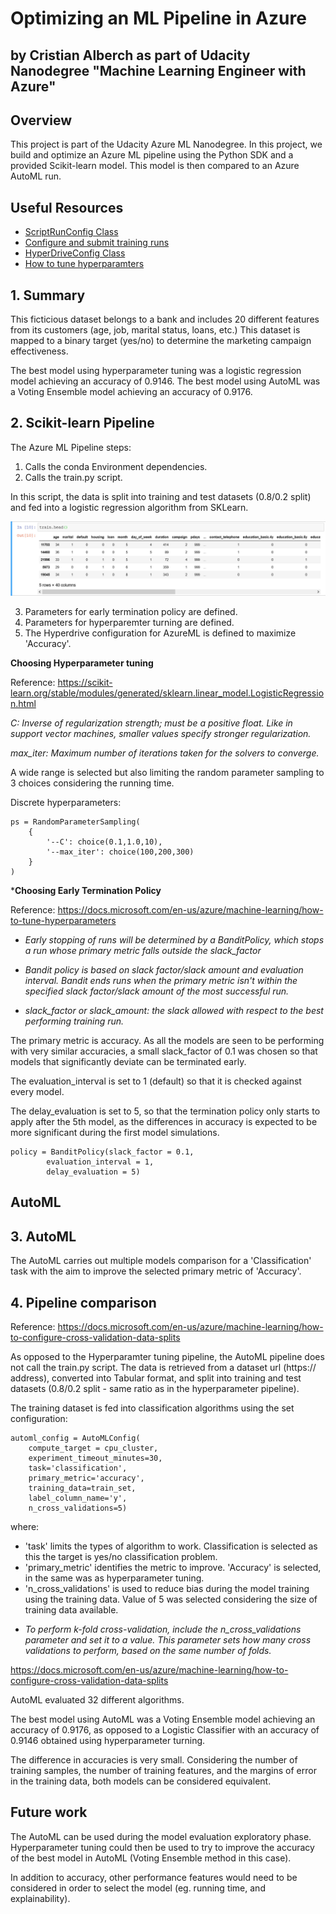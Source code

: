 # Optimizing an ML Pipeline in Azure
## by Cristian Alberch as part of Udacity Nanodegree "Machine Learning Engineer with Azure"

## Overview
This project is part of the Udacity Azure ML Nanodegree.
In this project, we build and optimize an Azure ML pipeline using the Python SDK and a provided Scikit-learn model.
This model is then compared to an Azure AutoML run.

## Useful Resources
- [ScriptRunConfig Class](https://docs.microsoft.com/en-us/python/api/azureml-core/azureml.core.scriptrunconfig?view=azure-ml-py)
- [Configure and submit training runs](https://docs.microsoft.com/en-us/azure/machine-learning/how-to-set-up-training-targets)
- [HyperDriveConfig Class](https://docs.microsoft.com/en-us/python/api/azureml-train-core/azureml.train.hyperdrive.hyperdriveconfig?view=azure-ml-py)
- [How to tune hyperparamters](https://docs.microsoft.com/en-us/azure/machine-learning/how-to-tune-hyperparameters)


## 1. Summary
This ficticious dataset belongs to a bank and includes 20 different features from its customers (age, job, marital status, loans, etc.) This dataset is mapped to a binary target (yes/no) to determine the marketing campaign effectiveness.

The best model using hyperparameter tuning was a logistic regression model achieving an accuracy of 0.9146.
The best model using AutoML was a Voting Ensemble model achieving an accuracy of 0.9176.                                


## 2. Scikit-learn Pipeline

The Azure ML Pipeline steps:
1. Calls the conda Environment dependencies.
2. Calls the train.py script. 

In this script, the data is split into training and test datasets (0.8/0.2 split) and fed into a logistic regression algorithm from SKLearn.

![Training Data Sample](train_head.png)

3. Parameters for early termination policy are defined.
4. Parameters for hyperparemter turning are defined. 
5. The Hyperdrive configuration for AzureML is defined to maximize 'Accuracy'.

**Choosing Hyperparameter tuning**

Reference: https://scikit-learn.org/stable/modules/generated/sklearn.linear_model.LogisticRegression.html

*C: Inverse of regularization strength; must be a positive float. Like in support vector machines, smaller values specify stronger regularization.*

*max_iter: Maximum number of iterations taken for the solvers to converge.*

A wide range is selected but also limiting the random parameter sampling to 3 choices considering the running time.

Discrete hyperparameters:
```
ps = RandomParameterSampling(
    {
        '--C': choice(0.1,1.0,10),
        '--max_iter': choice(100,200,300)
    }
)
```

***Choosing Early Termination Policy**

Reference: https://docs.microsoft.com/en-us/azure/machine-learning/how-to-tune-hyperparameters

* *Early stopping of runs will be determined by a BanditPolicy, which stops a run whose primary metric falls outside the slack_factor*

* *Bandit policy is based on slack factor/slack amount and evaluation interval. Bandit ends runs when the primary metric isn't within the specified slack factor/slack amount of the most successful run.*

* *slack_factor or slack_amount: the slack allowed with respect to the best performing training run.*

The primary metric is accuracy. As all the models are seen to be performing with very similar accuracies, a small slack_factor of 0.1 was chosen so that models that significantly deviate can be terminated early.

The evaluation_interval is set to 1 (default) so that it is checked against every model.

The delay_evaluation is set to 5, so that the termination policy only starts to apply after the 5th model, as the differences in accuracy is expected to be more significant during the first model simulations.

```
policy = BanditPolicy(slack_factor = 0.1,
        evaluation_interval = 1,
        delay_evaluation = 5)
```


## AutoML

## 3. AutoML

The AutoML carries out multiple models comparison for a 'Classification' task with the aim to improve the selected primary metric of 'Accuracy'.


## 4. Pipeline comparison

Reference: https://docs.microsoft.com/en-us/azure/machine-learning/how-to-configure-cross-validation-data-splits


As opposed to the Hyperparamter tuning pipeline, the AutoML pipeline does not call the train.py script.
The data is retrieved from a dataset url (https:// address), converted into Tabular format, and split into training and test datasets (0.8/0.2 split - same ratio as in the hyperparameter pipeline).

The training dataset is fed into classification algorithms using the set configuration:

```
automl_config = AutoMLConfig(
    compute_target = cpu_cluster,
    experiment_timeout_minutes=30,
    task='classification',
    primary_metric='accuracy',
    training_data=train_set,
    label_column_name='y',
    n_cross_validations=5)
```
where:
- 'task' limits the types of algorithm to work. Classification is selected as this the target is yes/no classification problem.
- 'primary_metric' identifies the metric to improve. 'Accuracy' is selected, in the same was as hyperparameter tuning. 
- 'n_cross_validations' is used to reduce bias during the model training using the training data. Value of 5 was selected considering the size of training data available.

* *To perform k-fold cross-validation, include the n_cross_validations parameter and set it to a value. This parameter sets how many cross validations to perform, based on the same number of folds.*


https://docs.microsoft.com/en-us/azure/machine-learning/how-to-configure-cross-validation-data-splits



AutoML evaluated 32 different algorithms.

The best model using AutoML was a Voting Ensemble model achieving an accuracy of 0.9176, as opposed to a Logistic Classifier with an accuracy of 0.9146 obtained using hyperparameter turning.

The difference in accuracies is very small. Considering the number of training samples, the number of training features, and the margins of error in the training data, both models can be considered equivalent. 

## Future work
The AutoML can be used during the model evaluation exploratory phase. Hyperparameter tuning could then be used to try to improve the accuracy of the best model in AutoML (Voting Ensemble method in this case).

In addition to accuracy, other performance features would need to be considered in order to select the model (eg. running time, and explainability).